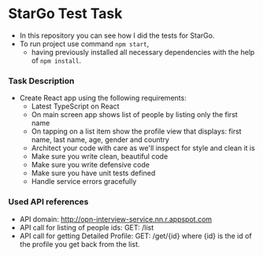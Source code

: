 # StarGo Test Task

- In this repository you can see how I did the tests for StarGo.
- To run project use command ```npm start```,
    * having previously installed all necessary dependencies with the help of ```npm install```.

### Task Description

* Create React app using the following requirements:
    * Latest TypeScript on React
    * On main screen app shows list of people by listing only the first name
    * On tapping on a list item show the profile view that displays: first name, last name, age,
      gender and country
    * Architect your code with care as we'll inspect for style and clean it is
    * Make sure you write clean, beautiful code
    * Make sure you write defensive code
    * Make sure you have unit tests defined
    * Handle service errors gracefully

### Used API references

* API domain: http://opn-interview-service.nn.r.appspot.com
* API call for listing of people ids: GET: /list
* API call for getting Detailed Profile: GET: /get/{id} where {id} is the id of the profile you
  get back from the list.